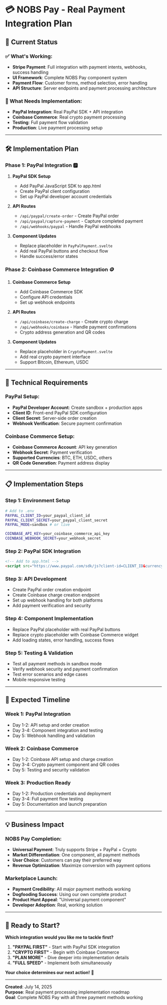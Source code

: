 # 💳 NOBS Pay - Real Payment Integration Plan

## 🎯 **Current Status**

### **✅ What's Working:**
- **Stripe Payment**: Full integration with payment intents, webhooks, success handling
- **UI Framework**: Complete NOBS Pay component system
- **Payment Flow**: Customer forms, method selection, error handling
- **API Structure**: Server endpoints and payment processing architecture

### **🔴 What Needs Implementation:**
- **PayPal Integration**: Real PayPal SDK + API integration
- **Coinbase Commerce**: Real crypto payment processing
- **Testing**: Full payment flow validation
- **Production**: Live payment processing setup

---

## 🛠️ **Implementation Plan**

### **Phase 1: PayPal Integration** 🅿️
1. **PayPal SDK Setup**
   - Add PayPal JavaScript SDK to app.html
   - Create PayPal client configuration
   - Set up PayPal developer account credentials

2. **API Routes**
   - `/api/paypal/create-order` - Create PayPal order
   - `/api/paypal/capture-payment` - Capture completed payment
   - `/api/webhooks/paypal` - Handle PayPal webhooks

3. **Component Updates**
   - Replace placeholder in `PayPalPayment.svelte`
   - Add real PayPal buttons and checkout flow
   - Handle success/error states

### **Phase 2: Coinbase Commerce Integration** 🪙
1. **Coinbase Commerce Setup**
   - Add Coinbase Commerce SDK
   - Configure API credentials
   - Set up webhook endpoints

2. **API Routes**
   - `/api/coinbase/create-charge` - Create crypto charge
   - `/api/webhooks/coinbase` - Handle payment confirmations
   - Crypto address generation and QR codes

3. **Component Updates**
   - Replace placeholder in `CryptoPayment.svelte`
   - Add real crypto payment interface
   - Support Bitcoin, Ethereum, USDC

---

## 🔧 **Technical Requirements**

### **PayPal Setup:**
- **PayPal Developer Account**: Create sandbox + production apps
- **Client ID**: Front-end PayPal SDK configuration
- **Client Secret**: Server-side order creation
- **Webhook Verification**: Secure payment confirmation

### **Coinbase Commerce Setup:**
- **Coinbase Commerce Account**: API key generation
- **Webhook Secret**: Payment verification
- **Supported Currencies**: BTC, ETH, USDC, others
- **QR Code Generation**: Payment address display

---

## 📋 **Implementation Steps**

### **Step 1: Environment Setup** 
```bash
# Add to .env
PAYPAL_CLIENT_ID=your_paypal_client_id
PAYPAL_CLIENT_SECRET=your_paypal_client_secret
PAYPAL_MODE=sandbox # or live

COINBASE_API_KEY=your_coinbase_commerce_api_key
COINBASE_WEBHOOK_SECRET=your_webhook_secret
```

### **Step 2: PayPal SDK Integration**
```html
<!-- Add to app.html -->
<script src="https://www.paypal.com/sdk/js?client-id=CLIENT_ID&currency=USD"></script>
```

### **Step 3: API Development**
- Create PayPal order creation endpoint
- Create Coinbase charge creation endpoint
- Set up webhook handling for both platforms
- Add payment verification and security

### **Step 4: Component Implementation**
- Replace PayPal placeholder with real PayPal buttons
- Replace crypto placeholder with Coinbase Commerce widget
- Add loading states, error handling, success flows

### **Step 5: Testing & Validation**
- Test all payment methods in sandbox mode
- Verify webhook security and payment confirmation
- Test error scenarios and edge cases
- Mobile responsive testing

---

## 🎯 **Expected Timeline**

### **Week 1: PayPal Integration**
- Day 1-2: API setup and order creation
- Day 3-4: Component integration and testing
- Day 5: Webhook handling and validation

### **Week 2: Coinbase Commerce**
- Day 1-2: Coinbase API setup and charge creation
- Day 3-4: Crypto payment component and QR codes
- Day 5: Testing and security validation

### **Week 3: Production Ready**
- Day 1-2: Production credentials and deployment
- Day 3-4: Full payment flow testing
- Day 5: Documentation and launch preparation

---

## 💡 **Business Impact**

### **NOBS Pay Completion:**
- **Universal Payment**: Truly supports Stripe + PayPal + Crypto
- **Market Differentiation**: One component, all payment methods
- **User Choice**: Customers can pay their preferred way
- **Revenue Optimization**: Maximize conversion with payment options

### **Marketplace Launch:**
- **Payment Credibility**: All major payment methods working
- **Dogfooding Success**: Using our own complete product
- **Product Hunt Appeal**: "Universal payment component"
- **Developer Adoption**: Real, working solution

---

## 🚀 **Ready to Start?**

**Which integration would you like me to tackle first?**

1. **"PAYPAL FIRST"** - Start with PayPal SDK integration
2. **"CRYPTO FIRST"** - Begin with Coinbase Commerce  
3. **"PLAN MORE"** - Dive deeper into implementation details
4. **"FULL SPEED"** - Implement both simultaneously

**Your choice determines our next action!** 🎯

---

**Created**: July 14, 2025  
**Purpose**: Real payment processing implementation roadmap  
**Goal**: Complete NOBS Pay with all three payment methods working